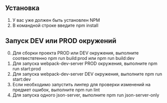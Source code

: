 ## Установка
1. У вас уже должен быть установлен NPM
2. В командной строке введите npm install

## Запуск DEV или PROD окружений
0. Для сборки проекта PROD или DEV окружения, выполните соотвествтенно npm run build:prod или npm run build:dev 
1. Для запуска webpack-dev-server PROD окружения, выполните npm run start:prod
2. Для запуска webpack-dev-server DEV окружения, выполните npm run start:dev
3. Если необходимо запустить линтер для проверки изменений на предмет ошибок, выполните npm run lint
4. Для запуска одного json-server, выполните npm run json-server-only